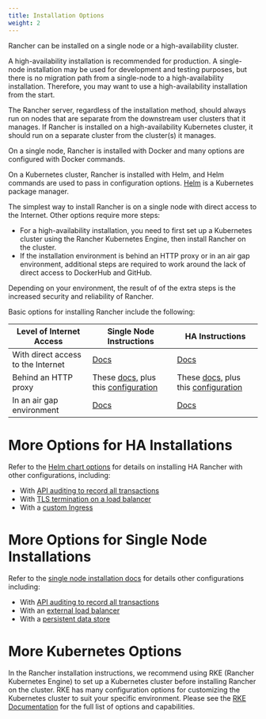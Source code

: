 ```yaml
---
title: Installation Options
weight: 2
---
```


Rancher can be installed on a single node or a high-availability cluster. 

A high-availability installation is recommended for production. A single-node installation may be used for development and testing purposes, but there is no migration path from a single-node to a high-availability installation. Therefore, you may want to use a high-availability installation from the start.

The Rancher server, regardless of the installation method, should always run on nodes that are separate from the downstream user clusters that it manages. If Rancher is installed on a high-availability Kubernetes cluster, it should run on a separate cluster from the cluster(s) it manages.

On a single node, Rancher is installed with Docker and many options are configured with Docker commands.

On a Kubernetes cluster, Rancher is installed with Helm, and Helm commands are used to pass in configuration options. [Helm]({{<baseurl>}}/rancher/v2.x/en/overview/architecture/concepts/#about-helm) is a Kubernetes package manager.

The simplest way to install Rancher is on a single node with direct access to the Internet. Other options require more steps:

- For a high-availability installation, you need to first set up a Kubernetes cluster using the Rancher Kubernetes Engine, then install Rancher on the cluster.
- If the installation environment is behind an HTTP proxy or in an air gap environment, additional steps are required to work around the lack of direct access to DockerHub and GitHub.

Depending on your environment, the result of of the extra steps is the increased security and reliability of Rancher.

Basic options for installing Rancher include the following:

Level of Internet Access | Single Node Instructions | HA Instructions
---------------------------|-----------------------------|------------------
With direct access to the Internet | [Docs]({{<baseurl>}}/rancher/v2.x/en/installation/single-node/)                  | [Docs]({{<baseurl>}}/rancher/v2.x/en/installation/ha/)
Behind an HTTP proxy  | These [docs,]({{<baseurl>}}/rancher/v2.x/en/installation/single-node/) plus this [configuration]({{<baseurl>}}/rancher/v2.x/en/installation/single-node/proxy/) | These [docs,]({{<baseurl>}}/rancher/v2.x/en/installation/ha/) plus this [configuration]({{<baseurl>}}/rancher/v2.x/en/installation/ha/helm-rancher/chart-options/#http-proxy)
In an air gap environment | [Docs]({{<baseurl>}}/rancher/v2.x/en/installation/air-gap/) | [Docs]({{<baseurl>}}/rancher/v2.x/en/installation/air-gap/)

# More Options for HA Installations

Refer to the [Helm chart options]({{<baseurl>}}/rancher/v2.x/en/installation/ha/helm-rancher/chart-options/) for details on installing HA Rancher with other configurations, including:

- With [API auditing to record all transactions]({{<baseurl>}}/rancher/v2.x/en/installation/ha/helm-rancher/chart-options/#api-audit-log)
- With [TLS termination on a load balancer]({{<baseurl>}}/rancher/v2.x/en/installation/ha/helm-rancher/chart-options/#external-tls-termination)
- With a [custom Ingress]({{<baseurl>}}/rancher/v2.x/en/installation/ha/helm-rancher/chart-options/#customizing-your-ingress)

# More Options for Single Node Installations

Refer to the [single node installation docs]({{<baseurl>}}/rancher/v2.x/en/installation/single-node/) for details other configurations including:

- With [API auditing to record all transactions]({{<baseurl>}}/rancher/v2.x/en/installation/single-node/#api-audit-log)
- With an [external load balancer]({{<baseurl>}}/rancher/v2.x/en/installation/single-node/single-node-install-external-lb/)
- With a [persistent data store]({{<baseurl>}}/rancher/v2.x/en/installation/single-node/#persistent-data)

# More Kubernetes Options

In the Rancher installation instructions, we recommend using RKE (Rancher Kubernetes Engine) to set up a Kubernetes cluster before installing Rancher on the cluster. RKE has many configuration options for customizing the Kubernetes cluster to suit your specific environment. Please see the [RKE Documentation]({{<baseurl>}}/rke/latest/en/config-options/) for the full list of options and capabilities.